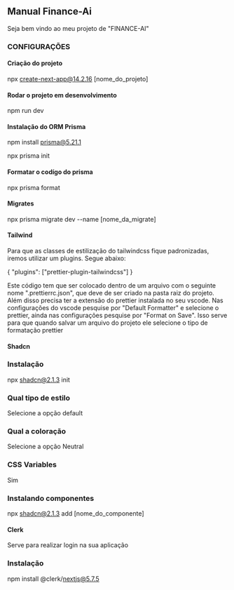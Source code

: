## Manual Finance-Ai

Seja bem vindo ao meu projeto de "FINANCE-AI"

### CONFIGURAÇÕES
#### Criação do projeto
npx create-next-app@14.2.16 [nome_do_projeto]

#### Rodar o projeto em desenvolvimento
npm run dev

#### Instalação do ORM Prisma
npm install prisma@5.21.1

npx prisma init

#### Formatar o codígo do prisma
npx prisma format

#### Migrates
npx prisma migrate dev --name [nome_da_migrate]

#### Tailwind
Para que as classes de estilização do tailwindcss fique padronizadas, iremos utilizar um plugins. Segue abaixo:

{
    "plugins": ["prettier-plugin-tailwindcss"]
}

Este código tem que ser colocado dentro de um arquivo com o seguinte nome ".prettierrc.json", que deve de ser criado na pasta raiz do projeto. Além disso precisa ter a extensão do prettier instalada no seu vscode.
Nas configurações do vscode pesquise por "Default Formatter" e selecione o prettier, ainda nas configurações pesquise por "Format on Save".
Isso serve para que quando salvar um arquivo do projeto ele selecione o tipo de formatação prettier

#### Shadcn
### Instalação
npx shadcn@2.1.3 init

### Qual tipo de estilo
Selecione a opção default

### Qual a coloração
Selecione a opção Neutral

### CSS Variables
Sim

### Instalando componentes
npx shadcn@2.1.3 add [nome_do_componente]

#### Clerk
Serve para realizar login na sua aplicação

### Instalação
npm install @clerk/nextjs@5.7.5
